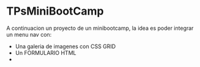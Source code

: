 # TPsMiniBootCamp

A continuacion un proyecto de un minibootcamp, la idea es poder integrar un menu nav con:

- Una galeria de imagenes con CSS GRID
- Un FORMULARIO HTML
- 

